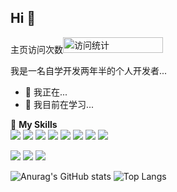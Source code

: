 ## Hi 👋 

主页访问次数<img src="https://profile-counter.glitch.me/afterow/count.svg" width="160" height="25" alt="访问统计">

我是一名自学开发两年半的个人开发者...

- 🔭 我正在...
- 🌱 我目前在学习...

🌟 **My Skills**  
![](https://img.shields.io/badge/-Python-3e74a2?style=flat-square&logo=Python&logoColor=fff)
![](https://img.shields.io/badge/-Kotlin-0095D5?style=flat-square&logo=Kotlin&logoColor=fff)
![](https://img.shields.io/badge/-Java-007396?style=flat-square&logo=Java&logoColor=fff)
![](https://img.shields.io/badge/-C++-00599C?style=flat-square&logo=c%2B%2B&logoColor=fff)
![](https://img.shields.io/badge/-HTML5-E34F26?style=flat-square&logo=HTML5&logoColor=fff)
![](https://img.shields.io/badge/-CSS3-1572B6?style=flat-square&logo=CSS3&logoColor=fff)
![](https://img.shields.io/badge/-JavaScript-F7DF1E?style=flat-square&logo=JavaScript&logoColor=000)
![](https://img.shields.io/badge/-PHP-777BB4?style=flat-square&logo=PHP&logoColor=fff)



![](https://img.shields.io/badge/-Linux-000000?style=flat-square&logo=Linux&logoColor=fff)
![](https://img.shields.io/badge/-Docker-2496ED?style=flat-square&logo=Docker&logoColor=fff)
![](https://img.shields.io/badge/-Kubernetes-326CE5?style=flat-square&logo=Kubernetes&logoColor=fff)




![Anurag's GitHub stats](https://github-readme-stats.vercel.app/api?username=afterow&show_icons=true)
![Top Langs](https://github-readme-stats.vercel.app/api/top-langs/?username=afterow)


